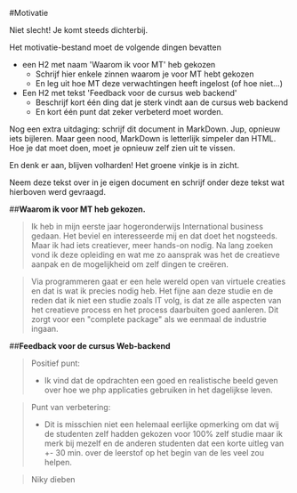 \#Motivatie

Niet slecht! Je komt steeds dichterbij.

Het motivatie-bestand moet de volgende dingen bevatten

* een H2 met naam 'Waarom ik voor MT' heb gekozen
    * Schrijf hier enkele zinnen waarom je voor MT hebt gekozen 
    * En leg uit hoe MT deze verwachtingen heeft ingelost (of hoe niet...)
* Een H2 met tekst 'Feedback voor de cursus web backend'
    * Beschrijf kort één ding dat je sterk vindt aan de cursus web backend
    * En kort één punt dat zeker verbeterd moet worden.

 
Nog een extra uitdaging: schrijf dit document in MarkDown. Jup, opnieuw iets bijleren. Maar geen nood, MarkDown is letterlijk simpeler dan HTML. Hoe je dat moet doen, moet je opnieuw zelf zien uit te vissen.

En denk er aan, blijven volharden! Het groene vinkje is in zicht.

Neem deze tekst over in je eigen document en schrijf onder deze tekst wat hierboven werd gevraagd.


##**Waarom ik voor MT heb gekozen.**

>Ik heb in mijn eerste jaar hogeronderwijs International business gedaan. Het beviel en interesseerde mij en dat doet het nogsteeds. Maar ik had iets creatiever, meer hands-on nodig. Na lang zoeken vond ik deze opleiding en wat me zo aansprak was het de creatieve aanpak en de mogelijkheid om zelf dingen te creëren.

>Via programmeren gaat er een hele wereld open van virtuele creaties en dat is wat ik precies nodig heb. Het fijne aan deze studie en de reden dat ik niet een studie zoals IT volg, is dat ze alle aspecten van het creatieve process en het process daarbuiten goed aanleren. Dit zorgt voor een "complete package" als we eenmaal de industrie ingaan.

##**Feedback voor de cursus Web-backend**

> Positief punt:
>* Ik vind dat de opdrachten een goed en realistische beeld geven over hoe we php applicaties gebruiken in het dagelijkse leven.   

> Punt van verbetering:
>* Dit is misschien niet een helemaal eerlijke opmerking om dat wij de studenten zelf hadden gekozen voor 100% zelf studie maar ik merk bij mezelf en de anderen studenten dat een korte uitleg van +- 30 min. over de leerstof op het begin van de les veel zou helpen.

> Niky dieben
 

 
 
